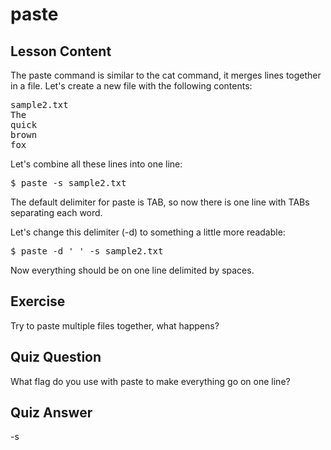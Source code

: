 # paste

## Lesson Content

The paste command is similar to the cat command, it merges lines together in a file. Let's create a new file with the following contents:

<pre>
sample2.txt
The
quick
brown
fox
</pre>

Let's combine all these lines into one line:

<pre>$ paste -s sample2.txt</pre>

The default delimiter for paste is TAB, so now there is one line with TABs separating each word.

Let's change this delimiter (-d) to something a little more readable:

<pre>$ paste -d ' ' -s sample2.txt</pre>

Now everything should be on one line delimited by spaces.

## Exercise

Try to paste multiple files together, what happens?

## Quiz Question

What flag do you use with paste to make everything go on one line?

## Quiz Answer

-s